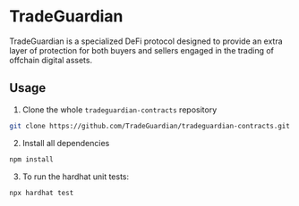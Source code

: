 # TradeGuardian

TradeGuardian is a specialized DeFi protocol designed to provide an extra layer of protection for both buyers and sellers engaged in the trading of offchain digital assets.

## Usage

1. Clone the whole ```tradeguardian-contracts``` repository

```bash
git clone https://github.com/TradeGuardian/tradeguardian-contracts.git
```

2. Install all dependencies

```bash
npm install
```

3. To run the hardhat unit tests:
```bash
npx hardhat test
```
